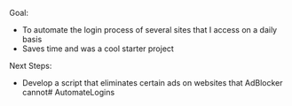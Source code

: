 Goal: 
- To automate the login process of several sites that I access on a daily basis
- Saves time and was a cool starter project

Next Steps:
- Develop a script that eliminates certain ads on websites that AdBlocker cannot# AutomateLogins
